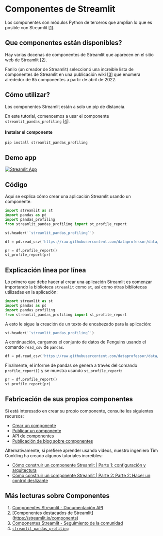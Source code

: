 # Componentes de Streamlit

Los componentes son módulos Python de terceros que amplían lo que es posible con Streamlit [[1](https://docs.streamlit.io/library/components)].

## Que componentes están disponibles?

Hay varias docenas de componentes de Streamlit que aparecen en el sitio web de Streamlit [[2](https://streamlit.io/components)].

Fanilo (un creador de Streamlit) seleccionó una increíble lista de componentes de Streamlit en una publicación wiki [[3](https://discuss.streamlit.io/t/streamlit-components-community-tracker/4634)] que enumera alrededor de 85 componentes a partir de abril de 2022.

## Cómo utilizar?

Los componentes Streamlit están a solo un pip de distancia.

En este tutorial, comencemos a usar el componente `streamlit_pandas_profiling` [[4](https://share.streamlit.io/okld/streamlit-gallery/main?p=pandas-profiling)].

#### Instalar el componente 

```bash
pip install streamlit_pandas_profiling
```

## Demo app

[![Streamlit App](https://static.streamlit.io/badges/streamlit_badge_black_white.svg)](https://share.streamlit.io/dataprofessor/streamlit-components/)

## Código
Aquí se explica cómo crear una aplicación Streamlit usando un componente:
```python
import streamlit as st
import pandas as pd
import pandas_profiling
from streamlit_pandas_profiling import st_profile_report

st.header('`streamlit_pandas_profiling`')

df = pd.read_csv('https://raw.githubusercontent.com/dataprofessor/data/master/penguins_cleaned.csv')

pr = df.profile_report()
st_profile_report(pr)
```

## Explicación línea por línea
Lo primero que debe hacer al crear una aplicación Streamlit es comenzar importando la biblioteca `streamlit` como `st`, así como otras bibliotecas utilizadas en la aplicación:
```python
import streamlit as st
import pandas as pd
import pandas_profiling
from streamlit_pandas_profiling import st_profile_report
```

A esto le sigue la creación de un texto de encabezado para la aplicación:
```python
st.header('`streamlit_pandas_profiling`')
```

A continuación, cargamos el conjunto de datos de Penguins usando el comando `read_csv` de `pandas`.
```python
df = pd.read_csv('https://raw.githubusercontent.com/dataprofessor/data/master/penguins_cleaned.csv')
```

Finalmente, el informe de pandas se genera a través del comando `profile_report()` y se muestra usando `st_profile_report`:
```python
pr = df.profile_report()
st_profile_report(pr)
```

## Fabricación de sus propios componentes

Si está interesado en crear su propio componente, consulte los siguientes recursos:
- [Crear un componente](https://docs.streamlit.io/library/components/create)
- [Publicar un componente](https://docs.streamlit.io/library/components/publish)
- [API de componentes](https://docs.streamlit.io/library/components/components-api)
- [Publicación de blog sobre componentes](https://blog.streamlit.io/introducing-streamlit-components/)

Alternativamente, si prefiere aprender usando videos, nuestro ingeniero Tim Conkling ha creado algunos tutoriales increíbles:
- [Cómo construir un componente Streamlit | Parte 1: configuración y arquitectura](https://youtu.be/BuD3gILJW-Q)
- [Cómo construir un componente Streamlit | Parte 2: Parte 2: Hacer un control deslizante](https://youtu.be/QjccJl_7Jco)

## Más lecturas sobre Componentes
1. [Componentes Streamlit - Documentación API](https://docs.streamlit.io/library/components)
2. [Componentes destacados de Streamlit] (https://streamlit.io/components)
3. [Componentes Streamlit - Seguimiento de la comunidad](https://discuss.streamlit.io/t/streamlit-components-community-tracker/4634)
4. [`streamlit_pandas_profiling`](https://share.streamlit.io/okld/streamlit-gallery/main?p=pandas-profiling)
